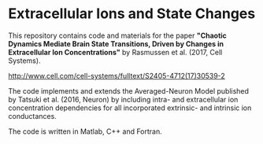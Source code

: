 # Extracellular Ions and State Changes
This repository contains code and materials for the paper <b>"Chaotic Dynamics Mediate Brain State Transitions, Driven by Changes in Extracellular Ion Concentrations"</b> by Rasmussen et al. (2017, Cell Systems).

http://www.cell.com/cell-systems/fulltext/S2405-4712(17)30539-2
<br>

The code implements and extends the Averaged-Neuron Model published by Tatsuki et al. (2016, Neuron) by including intra- and extracellular ion concentration dependencies for all incorporated extrinsic- and intrinsic ion conductances. 

The code is written in Matlab, C++ and Fortran. 
